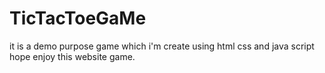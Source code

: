 # TicTacToeGaMe
it is a demo purpose game which i'm create using html css and java script hope enjoy this website game.

